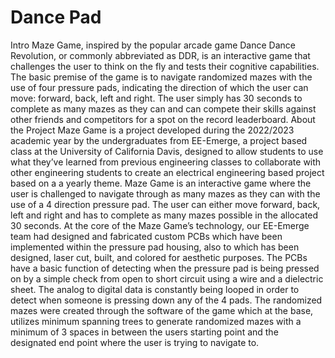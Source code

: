 # Dance Pad
Intro
Maze Game, inspired by the popular arcade game Dance Dance Revolution, or commonly abbreviated as DDR, is an interactive game that challenges the user to think on the fly and tests their cognitive capabilities. The basic premise of the game is to navigate randomized mazes with the use of four pressure pads, indicating the direction of which the user can move: forward, back, left and right. The user simply has 30 seconds to complete as many mazes as they can and can compete their skills against other friends and competitors for a spot on the record leaderboard.
About the Project
Maze Game is a project developed during the 2022/2023 academic year by the undergraduates from EE-Emerge, a project based class at the University of California Davis, designed to allow students to use what they’ve learned from previous engineering classes to collaborate with other engineering students to create an electrical engineering based project based on a a yearly theme. Maze Game is an interactive game where the user is challenged to navigate through as many mazes as they can with the use of a 4 direction pressure pad. The user can either move forward, back, left and right and has to complete as many mazes possible in the allocated 30 seconds. At the core of the Maze Game’s technology, our EE-Emerge team had designed and fabricated custom PCBs which have been implemented within the pressure pad housing, also to which has been designed, laser cut, built, and colored for aesthetic purposes. The PCBs have a basic function of detecting when the pressure pad is being pressed on by a simple check from open to short circuit using a wire and a dielectric sheet. The analog to digital data is constantly being looped in order to detect when someone is pressing down any of the 4 pads.  The randomized mazes were created through the software of the game which at the base, utilizes minimum spanning trees to generate randomized mazes with a minimum of 3 spaces in between the users starting point and the designated end point where the user is trying to navigate to.
